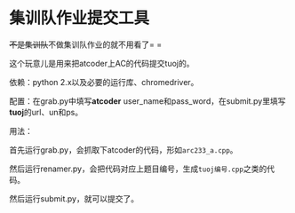 # 集训队作业提交工具
~~不是集训队~~不做集训队作业的就不用看了= =

这个玩意儿是用来把atcoder上AC的代码提交tuoj的。

依赖：python 2.x以及必要的运行库、chromedriver。

配置：在grab.py中填写**atcoder** user_name和pass_word，在submit.py里填写**tuoj**的url、un和ps。

用法：

首先运行grab.py，会抓取下atcoder的代码，形如`arc233_a.cpp`。

然后运行renamer.py，会把代码对应上题目编号，生成`tuoj编号.cpp`之类的代码。

然后运行submit.py，就可以提交了。